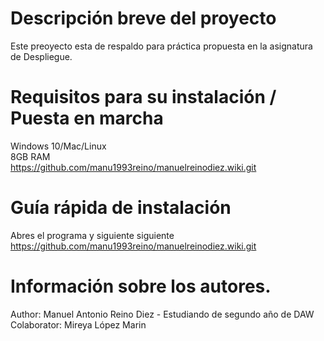 # Descripción breve del proyecto

Este preoyecto esta de respaldo para práctica propuesta en la asignatura de Despliegue.

# Requisitos para su instalación / Puesta en marcha

Windows 10/Mac/Linux
<br>
8GB RAM
<br>
https://github.com/manu1993reino/manuelreinodiez.wiki.git

# Guía rápida de instalación

Abres el programa y siguiente siguiente
<br>
https://github.com/manu1993reino/manuelreinodiez.wiki.git

# Información sobre los autores.

Author: Manuel Antonio Reino Diez - Estudiando de segundo año de DAW
Colaborator: Mireya López Marin
